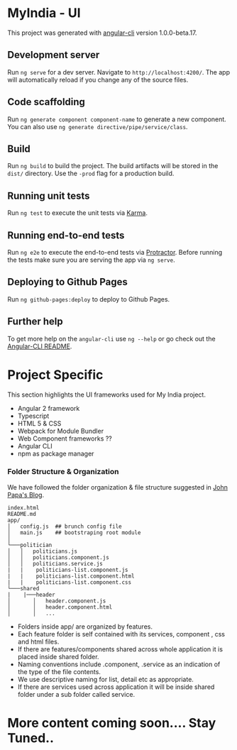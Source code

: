 # MyIndia - UI

This project was generated with [angular-cli](https://github.com/angular/angular-cli) version 1.0.0-beta.17.

## Development server
Run `ng serve` for a dev server. Navigate to `http://localhost:4200/`. The app will automatically reload if you change any of the source files.

## Code scaffolding

Run `ng generate component component-name` to generate a new component. You can also use `ng generate directive/pipe/service/class`.

## Build

Run `ng build` to build the project. The build artifacts will be stored in the `dist/` directory. Use the `-prod` flag for a production build.

## Running unit tests

Run `ng test` to execute the unit tests via [Karma](https://karma-runner.github.io).

## Running end-to-end tests

Run `ng e2e` to execute the end-to-end tests via [Protractor](http://www.protractortest.org/). 
Before running the tests make sure you are serving the app via `ng serve`.

## Deploying to Github Pages

Run `ng github-pages:deploy` to deploy to Github Pages.

## Further help

To get more help on the `angular-cli` use `ng --help` or go check out the [Angular-CLI README](https://github.com/angular/angular-cli/blob/master/README.md).

# Project Specific

This section highlights the UI frameworks used for My India project. 

  - Angular 2 framework
  - Typescript
  - HTML 5 & CSS
  - Webpack for Module Bundler
  - Web Component frameworks ??
  - Angular CLI
  - npm as package manager

### Folder Structure & Organization

We have followed the folder organization & file structure suggested in [John Papa's Blog](https://johnpapa.net/angular-2-styles/). 

```
index.html
README.md
app/
│   config.js  ## brunch config file
│   main.js    ## bootstraping root module
│
└───politician
│   │   politicians.js   
│   │   politicians.component.js
│   │   politicians.service.js
|   |    politicians-list.component.js
|   |    politicians-list.component.html
|   |    politicians-list.component.css
└───shared
|    |───header
│       │   header.component.js
│       │   header.component.html
│       │   ...
```

- Folders inside app/ are organized by features. 
- Each feature folder is self contained with its services, component , css and html files.
- If there are features/components shared across whole application it is placed inside shared folder.
- Naming conventions include .component, .service as an indication of the type of the file contents.
- We use descriptive naming for list, detail etc as appropriate.
- If there are services used across application it will be inside shared folder under a sub folder called service.


# More content coming soon.... Stay Tuned..
